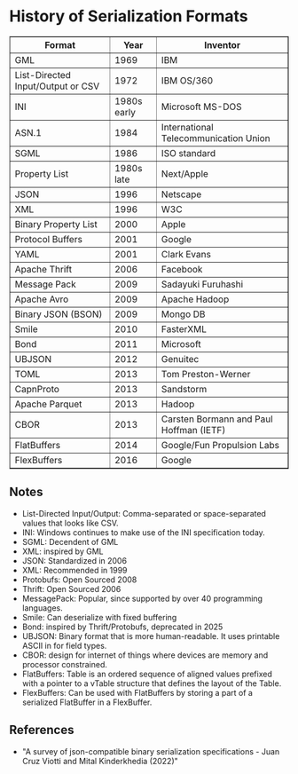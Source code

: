 # History of Serialization Formats

<table border="1">
  <thead>
    <tr>
      <th>Format</th>
      <th>Year</th>
      <th>Inventor</th>
    </tr>
  </thead>
  <tbody>
    <tr>
      <td>GML</td>
      <td>1969</td>
      <td>IBM</td>
    </tr>
    <tr>
      <td>List-Directed Input/Output or CSV</td>
      <td>1972</td>
      <td>IBM OS/360</td>
    </tr>
    <tr>
      <td>INI</td>
      <td>1980s early</td>
      <td>Microsoft MS-DOS</td>
    </tr>
    <tr>
      <td>ASN.1</td>
      <td>1984</td>
      <td>International Telecommunication Union</td>
    </tr>
    <tr>
      <td>SGML</td>
      <td>1986</td>
      <td>ISO standard</td>
    </tr>
    <tr>
      <td>Property List</td>
      <td>1980s late</td>
      <td>Next/Apple</td>
    </tr>
    <tr>
      <td>JSON</td>
      <td>1996</td>
      <td>Netscape</td>
    </tr>
    <tr>
      <td>XML</td>
      <td>1996</td>
      <td>W3C</td>
    </tr>
    <tr>
      <td>Binary Property List</td>
      <td>2000</td>
      <td>Apple</td>
    </tr>
    <tr>
      <td>Protocol Buffers</td>
      <td>2001</td>
      <td>Google</td>
    </tr>
    <tr>
      <td>YAML</td>
      <td>2001</td>
      <td>Clark Evans</td>
    </tr>
    <tr>
      <td>Apache Thrift</td>
      <td>2006</td>
      <td>Facebook</td>
    </tr>
    <tr>
      <td>Message Pack</td>
      <td>2009</td>
      <td>Sadayuki Furuhashi</td>
    </tr>
    <tr>
      <td>Apache Avro</td>
      <td>2009</td>
      <td>Apache Hadoop</td>
    </tr>
    <tr>
      <td>Binary JSON (BSON)</td>
      <td>2009</td>
      <td>Mongo DB</td>
    </tr>
    <tr>
      <td>Smile</td>
      <td>2010</td>
      <td>FasterXML</td>
    </tr>
    <tr>
      <td>Bond</td>
      <td>2011</td>
      <td>Microsoft</td>
    </tr>
    <tr>
      <td>UBJSON</td>
      <td>2012</td>
      <td>Genuitec</td>
    </tr>
    <tr>
      <td>TOML</td>
      <td>2013</td>
      <td>Tom Preston-Werner</td>
    </tr>
    <tr>
      <td>CapnProto</td>
      <td>2013</td>
      <td>Sandstorm</td>
    </tr>
    <tr>
      <td>Apache Parquet</td>
      <td>2013</td>
      <td>Hadoop</td>
    </tr>
    <tr>
      <td>CBOR</td>
      <td>2013</td>
      <td>Carsten Bormann and Paul Hoffman (IETF)</td>
    </tr>
    <tr>
      <td>FlatBuffers</td>
      <td>2014</td>
      <td>Google/Fun Propulsion Labs</td>
    </tr>
    <tr>
      <td>FlexBuffers</td>
      <td>2016</td>
      <td>Google</td>
    </tr>
  </tbody>
</table>

## Notes

* List-Directed Input/Output: Comma-separated or space-separated values that looks like CSV.
* INI: Windows continues to make use of the INI specification today.
* SGML: Decendent of GML
* XML: inspired by GML
* JSON: Standardized in 2006
* XML: Recommended in 1999
* Protobufs: Open Sourced 2008
* Thrift: Open Sourced 2006
* MessagePack: Popular, since supported by over 40 programming languages.
* Smile: Can deserialize with fixed buffering
* Bond: inspired by Thrift/Protobufs, deprecated in 2025
* UBJSON: Binary format that is more human-readable. It uses printable ASCII in for field types.
* CBOR: design for internet of things where devices are memory and processor constrained.
* FlatBuffers: Table is an ordered sequence of aligned values prefixed with a pointer to a vTable structure that defines the layout of the Table.
* FlexBuffers: Can be used with FlatBuffers by storing a part of a serialized FlatBuffer in a FlexBuffer.

## References 

* "A survey of json-compatible binary serialization specifications - Juan Cruz Viotti and Mital Kinderkhedia (2022)"